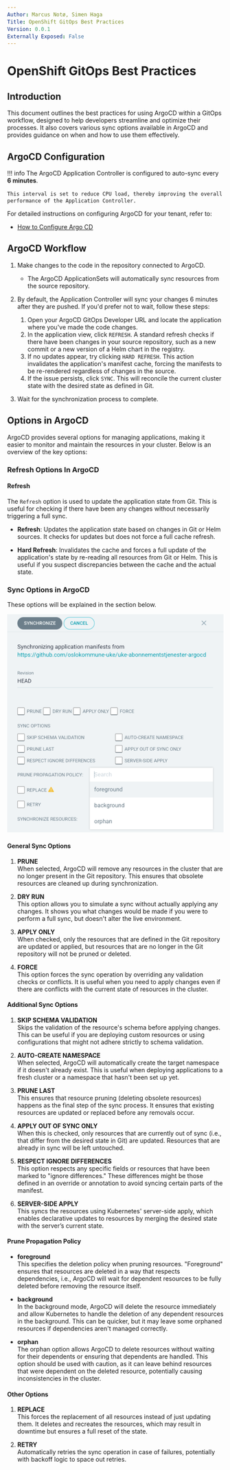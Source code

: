 ```yaml
---
Author: Marcus Notø, Simen Haga  
Title: OpenShift GitOps Best Practices  
Version: 0.0.1  
Externally Exposed: False
---
```


# OpenShift GitOps Best Practices

## Introduction
This document outlines the best practices for using ArgoCD within a GitOps workflow, designed to help developers streamline and optimize their processes. It also covers various sync options available in ArgoCD and provides guidance on when and how to use them effectively.

## ArgoCD Configuration

!!! info
    The ArgoCD Application Controller is configured to auto-sync every **6 minutes**. 
    
    This interval is set to reduce CPU load, thereby improving the overall performance of the Application Controller.

For detailed instructions on configuring ArgoCD for your tenant, refer to:

- [How to Configure Argo CD](../OpenShift%20Tenants/Tenant%20features/GitOps/argocd.md)

## ArgoCD Workflow

1. Make changes to the code in the repository connected to ArgoCD.
    - The ArgoCD ApplicationSets will automatically sync resources from the source repository.

2. By default, the Application Controller will sync your changes 6 minutes after they are pushed. If you'd prefer not to wait, follow these steps:
    1. Open your ArgoCD GitOps Developer URL and locate the application where you've made the code changes.
    2. In the application view, click `REFRESH`. A standard refresh checks if there have been changes in your source repository, such as a new commit or a new version of a Helm chart in the registry.
    3. If no updates appear, try clicking `HARD REFRESH`. This action invalidates the application's manifest cache, forcing the manifests to be re-rendered regardless of changes in the source.
    4. If the issue persists, click `SYNC`. This will reconcile the current cluster state with the desired state as defined in Git.

3. Wait for the synchronization process to complete.

## Options in ArgoCD

ArgoCD provides several options for managing applications, making it easier to monitor and maintain the resources in your cluster. Below is an overview of the key options:

### Refresh Options In ArgoCD

#### Refresh
   The `Refresh` option is used to update the application state from Git. This is useful for checking if there have been any changes without necessarily triggering a full sync.

   - **Refresh**: Updates the application state based on changes in Git or Helm sources. It checks for updates but does not force a full cache refresh.

   - **Hard Refresh**: Invalidates the cache and forces a full update of the application's state by re-reading all resources from Git or Helm. This is useful if you suspect discrepancies between the cache and the actual state.

### Sync Options in ArgoCD

These options will be explained in the section below.


![argocd-sync](../img/CI-CD/argocd-sync.png)

#### General Sync Options

1. **PRUNE**  
   When selected, ArgoCD will remove any resources in the cluster that are no longer present in the Git repository. This ensures that obsolete resources are cleaned up during synchronization.

2. **DRY RUN**  
   This option allows you to simulate a sync without actually applying any changes. It shows you what changes would be made if you were to perform a full sync, but doesn't alter the live environment.

3. **APPLY ONLY**  
   When checked, only the resources that are defined in the Git repository are updated or applied, but resources that are no longer in the Git repository will not be pruned or deleted.

4. **FORCE**  
   This option forces the sync operation by overriding any validation checks or conflicts. It is useful when you need to apply changes even if there are conflicts with the current state of resources in the cluster.

#### Additional Sync Options

1. **SKIP SCHEMA VALIDATION**  
   Skips the validation of the resource's schema before applying changes. This can be useful if you are deploying custom resources or using configurations that might not adhere strictly to schema validation.

2. **AUTO-CREATE NAMESPACE**  
   When selected, ArgoCD will automatically create the target namespace if it doesn't already exist. This is useful when deploying applications to a fresh cluster or a namespace that hasn't been set up yet.

3. **PRUNE LAST**  
   This ensures that resource pruning (deleting obsolete resources) happens as the final step of the sync process. It ensures that existing resources are updated or replaced before any removals occur.

4. **APPLY OUT OF SYNC ONLY**  
   When this is checked, only resources that are currently out of sync (i.e., that differ from the desired state in Git) are updated. Resources that are already in sync will be left untouched.

5. **RESPECT IGNORE DIFFERENCES**  
   This option respects any specific fields or resources that have been marked to "ignore differences." These differences might be those defined in an override or annotation to avoid syncing certain parts of the manifest.

6. **SERVER-SIDE APPLY**  
   This syncs the resources using Kubernetes' server-side apply, which enables declarative updates to resources by merging the desired state with the server’s current state.

#### Prune Propagation Policy

- **foreground**  
   This specifies the deletion policy when pruning resources. "Foreground" ensures that resources are deleted in a way that respects dependencies, i.e., ArgoCD will wait for dependent resources to be fully deleted before removing the resource itself.

- **background**  
   In the background mode, ArgoCD will delete the resource immediately and allow Kubernetes to handle the deletion of any dependent resources in the background. This can be quicker, but it may leave some orphaned resources if dependencies aren't managed correctly.

- **orphan**  
   The orphan option allows ArgoCD to delete resources without waiting for their dependents or ensuring that dependents are handled. This option should be used with caution, as it can leave behind resources that were dependent on the deleted resource, potentially causing inconsistencies in the cluster.

#### Other Options

1. **REPLACE**  
   This forces the replacement of all resources instead of just updating them. It deletes and recreates the resources, which may result in downtime but ensures a full reset of the state.

2. **RETRY**  
   Automatically retries the sync operation in case of failures, potentially with backoff logic to space out retries.

